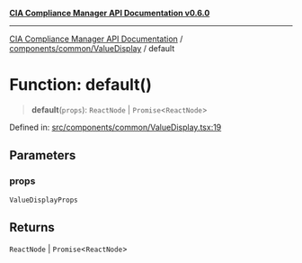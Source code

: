 [**CIA Compliance Manager API Documentation v0.6.0**](../../../../README.md)

***

[CIA Compliance Manager API Documentation](../../../../modules.md) / [components/common/ValueDisplay](../README.md) / default

# Function: default()

> **default**(`props`): `ReactNode` \| `Promise`\<`ReactNode`\>

Defined in: [src/components/common/ValueDisplay.tsx:19](https://github.com/Hack23/cia-compliance-manager/blob/32fe683007dd7fe1aa6b244d2353e60fab4f51de/src/components/common/ValueDisplay.tsx#L19)

## Parameters

### props

`ValueDisplayProps`

## Returns

`ReactNode` \| `Promise`\<`ReactNode`\>
